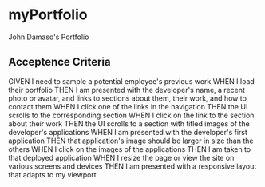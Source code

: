 # myPortfolio
John Damaso's Portfolio


## Acceptence Criteria 
GIVEN I need to sample a potential employee's previous work
WHEN I load their portfolio
THEN I am presented with the developer's name, a recent photo or avatar, and links to sections about them, their work, and how to contact them
WHEN I click one of the links in the navigation
THEN the UI scrolls to the corresponding section
WHEN I click on the link to the section about their work
THEN the UI scrolls to a section with titled images of the developer's applications
WHEN I am presented with the developer's first application
THEN that application's image should be larger in size than the others
WHEN I click on the images of the applications
THEN I am taken to that deployed application
WHEN I resize the page or view the site on various screens and devices
THEN I am presented with a responsive layout that adapts to my viewport

